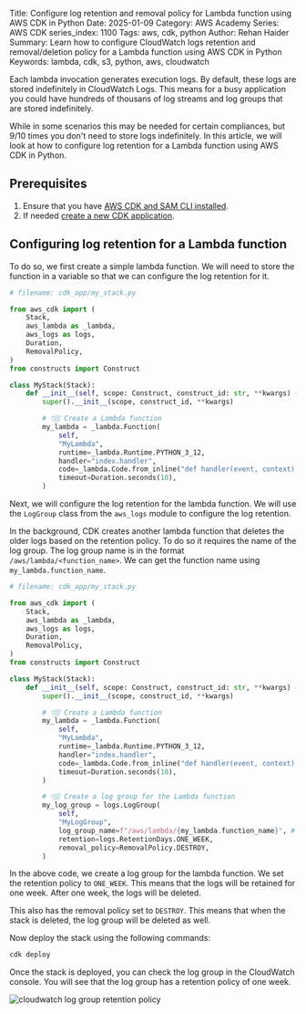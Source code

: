 Title: Configure log retention and removal policy for Lambda function using AWS CDK in Python
Date: 2025-01-09
Category: AWS Academy
Series: AWS CDK
series_index: 1100
Tags: aws, cdk, python
Author: Rehan Haider
Summary: Learn how to configure CloudWatch logs retention and removal/deletion policy for a Lambda function using AWS CDK in Python
Keywords: lambda, cdk, s3, python, aws, cloudwatch


Each lambda invocation generates execution logs. By default, these logs are stored indefinitely in CloudWatch Logs. This means for a busy application you could have hundreds of thousans of log streams and log groups that are stored indefinitely. 

While in some scenarios this may be needed for certain compliances, but 9/10 times you don't need to store logs indefinitely. In this article, we will look at how to configure log retention for a Lambda function using AWS CDK in Python.

## Prerequisites
1. Ensure that you have [AWS CDK and SAM CLI installed]({filename}00000100-cdk-installing-cdk-sam-cli.md). 
2. If needed [create a new CDK application]({filename}50000020-cdk-new-app.md).


## Configuring log retention for a Lambda function

To do so, we first create a simple lambda function. We will need to store the function in a variable so that we can configure the log retention for it.

```python
# filename: cdk_app/my_stack.py

from aws_cdk import (
    Stack,
    aws_lambda as _lambda,
    aws_logs as logs,
    Duration,
    RemovalPolicy,
)
from constructs import Construct

class MyStack(Stack):
    def __init__(self, scope: Construct, construct_id: str, **kwargs) -> None:
        super().__init__(scope, construct_id, **kwargs)

        # 👇🏽 Create a Lambda function
        my_lambda = _lambda.Function(
            self,
            "MyLambda",
            runtime=_lambda.Runtime.PYTHON_3_12,
            handler="index.handler",
            code=_lambda.Code.from_inline("def handler(event, context): return 'Hello, World!'"),
            timeout=Duration.seconds(10),
        )
```

Next, we will configure the log retention for the lambda function. We will use the `LogGroup` class from the `aws_logs` module to configure the log retention. 

In the background, CDK creates another lambda function that deletes the older logs based on the retention policy. To do so it requires the name of the log group. The log group name is in the format `/aws/lambda/<function_name>`. We can get the function name using `my_lambda.function_name`.


```python
# filename: cdk_app/my_stack.py

from aws_cdk import (
    Stack,
    aws_lambda as _lambda,
    aws_logs as logs,
    Duration,
    RemovalPolicy,
)
from constructs import Construct

class MyStack(Stack):
    def __init__(self, scope: Construct, construct_id: str, **kwargs) -> None:
        super().__init__(scope, construct_id, **kwargs)

        # 👇🏽 Create a Lambda function
        my_lambda = _lambda.Function(
            self,
            "MyLambda",
            runtime=_lambda.Runtime.PYTHON_3_12,
            handler="index.handler",
            code=_lambda.Code.from_inline("def handler(event, context): return 'Hello, World!'"),
            timeout=Duration.seconds(10),
        )

        # 👇🏽 Create a log group for the Lambda function
        my_log_group = logs.LogGroup(
            self,
            "MyLogGroup",
            log_group_name=f"/aws/lambda/{my_lambda.function_name}", # 👈🏽 This is the log group name
            retention=logs.RetentionDays.ONE_WEEK,
            removal_policy=RemovalPolicy.DESTROY,
        )
```

In the above code, we create a log group for the lambda function. We set the retention policy to `ONE_WEEK`. This means that the logs will be retained for one week. After one week, the logs will be deleted. 

This also has the removal policy set to `DESTROY`. This means that when the stack is deleted, the log group will be deleted as well.

Now deploy the stack using the following commands:

```bash
cdk deploy
```

Once the stack is deployed, you can check the log group in the CloudWatch console. You will see that the log group has a retention policy of one week.

![cloudwatch log group retention policy]({static}/images/aws/50002100-01-cloudwatch-retention.png)